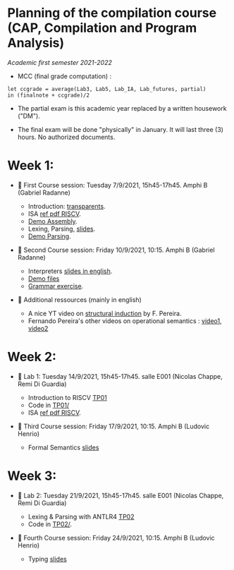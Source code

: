 # Planning of the compilation course (CAP, Compilation and Program Analysis)
_Academic first semester 2021-2022_

* MCC (final grade computation) : 
```
let ccgrade = average(Lab3, Lab5, Lab_IA, Lab_futures, partial)
in (finalnote + ccgrade)/2
```
* The partial exam is this academic year replaced by a written housework ("DM").

* The final exam will be done "physically" in January. It will last three (3) hours. No authorized documents.

# Week 1: 

- :book: First Course session: Tuesday 7/9/2021, 15h45-17h45. Amphi B (Gabriel Radanne)
  
  * Introduction: [transparents](course/capmif_cours01_intro_et_archi.pdf).
  * ISA [ref pdf RISCV](course/riscv_isa.pdf).
  * [Demo Assembly](course/demo20.s).
  * Lexing, Parsing, [slides](course/capmif_cours02_lexing_parsing.pdf).
  * [Demo Parsing](course/ANTLRExamples.tar.xz).

- :book: Second Course session: Friday 10/9/2021, 10:15. Amphi B (Gabriel Radanne)

  * Interpreters [slides in english](course/capmif_cours03_interpreters.pdf).
  * [Demo files](course/ANTLRExamples.tar.xz)
  * [Grammar exercise](course/TD2.pdf).

- :rocket: Additional ressources (mainly in english)

	* A nice YT video on [structural induction](https://www.youtube.com/watch?v=2o3EzvfgTiQ) by F. Pereira.
	* Fernando Pereira's other videos on operational semantics : [video1](https://www.youtube.com/watch?v=bOzbRhXvtlY), [video2](https://www.youtube.com/watch?v=aiBKOuM5iEA)

# Week 2:

- :hammer: Lab 1: Tuesday 14/9/2021, 15h45-17h45. salle E001 (Nicolas Chappe, Remi Di Guardia)

    * Introduction to RISCV [TP01](TP01/tp1.pdf)
    * Code in [TP01/](TP01/)
    * ISA [ref pdf RISCV](course/riscv_isa.pdf).

- :book: Third Course session: Friday 17/9/2021, 10:15. Amphi B (Ludovic Henrio)

    * Formal Semantics [slides](course/cap_cours03b_semantics.pdf)

# Week 3:

- :hammer: Lab 2: Tuesday 21/9/2021, 15h45-17h45. salle E001 (Nicolas Chappe, Remi Di Guardia)

    * Lexing & Parsing with ANTLR4 [TP02](TP02/tp2.pdf)
    * Code in [TP02/](TP02/).
    
- :book: Fourth Course session: Friday 24/9/2021, 10:15. Amphi B (Ludovic Henrio)
    
    * Typing [slides](course/cap_cours04_typing.pdf)
